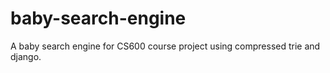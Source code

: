 # baby-search-engine
A baby search engine for CS600 course project using compressed trie and django.
